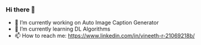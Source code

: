 ### Hi there 👋

- 🔭 I’m currently working on Auto Image Caption Generator
- 🌱 I’m currently learning DL Algorithms
- 📫 How to reach me: https://www.linkedin.com/in/vineeth-r-21069218b/
